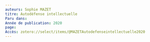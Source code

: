 ```yaml
---
auteurs: Sophie MAZET
titre: Autodéfense intellectuelle
Paru dans: 
Année de publication: 2020
page: 
Accès: zotero://select/items/@MAZETAutodefenseintellectuelle2020
---
```


